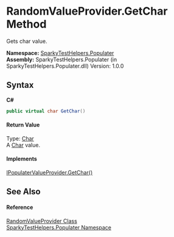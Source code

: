 # RandomValueProvider.GetChar Method 
 

Gets char value.

**Namespace:**&nbsp;<a href="N_SparkyTestHelpers_Populater">SparkyTestHelpers.Populater</a><br />**Assembly:**&nbsp;SparkyTestHelpers.Populater (in SparkyTestHelpers.Populater.dll) Version: 1.0.0

## Syntax

**C#**<br />
``` C#
public virtual char GetChar()
```


#### Return Value
Type: <a href="http://msdn2.microsoft.com/en-us/library/k493b04s" target="_blank">Char</a><br />A <a href="http://msdn2.microsoft.com/en-us/library/k493b04s" target="_blank">Char</a> value.

#### Implements
<a href="M_SparkyTestHelpers_Populater_IPopulaterValueProvider_GetChar">IPopulaterValueProvider.GetChar()</a><br />

## See Also


#### Reference
<a href="T_SparkyTestHelpers_Populater_RandomValueProvider">RandomValueProvider Class</a><br /><a href="N_SparkyTestHelpers_Populater">SparkyTestHelpers.Populater Namespace</a><br />
